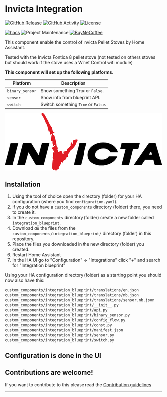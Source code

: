 # Invicta Integration

[![GitHub Release][releases-shield]][releases]
[![GitHub Activity][commits-shield]][commits]
[![License][license-shield]](LICENSE)

[![hacs][hacsbadge]][hacs]
![Project Maintenance][maintenance-shield]
[![BuyMeCoffee][buymecoffeebadge]][buymecoffee]

This component enable the control of Invicta Pellet Stoves by Home Assistant.

Tested with the Invicta Fontica 8 pellet stove (not tested on others stoves but should work if the stove uses a Winet Control wifi module)

**This component will set up the following platforms.**

Platform | Description
-- | --
`binary_sensor` | Show something `True` or `False`.
`sensor` | Show info from blueprint API.
`switch` | Switch something `True` or `False`.

![logo][logoimg]

## Installation

1. Using the tool of choice open the directory (folder) for your HA configuration (where you find `configuration.yaml`).
2. If you do not have a `custom_components` directory (folder) there, you need to create it.
3. In the `custom_components` directory (folder) create a new folder called `integration_blueprint`.
4. Download _all_ the files from the `custom_components/integration_blueprint/` directory (folder) in this repository.
5. Place the files you downloaded in the new directory (folder) you created.
6. Restart Home Assistant
7. In the HA UI go to "Configuration" -> "Integrations" click "+" and search for "Integration blueprint"

Using your HA configuration directory (folder) as a starting point you should now also have this:

```text
custom_components/integration_blueprint/translations/en.json
custom_components/integration_blueprint/translations/nb.json
custom_components/integration_blueprint/translations/sensor.nb.json
custom_components/integration_blueprint/__init__.py
custom_components/integration_blueprint/api.py
custom_components/integration_blueprint/binary_sensor.py
custom_components/integration_blueprint/config_flow.py
custom_components/integration_blueprint/const.py
custom_components/integration_blueprint/manifest.json
custom_components/integration_blueprint/sensor.py
custom_components/integration_blueprint/switch.py
```

## Configuration is done in the UI

<!---->

## Contributions are welcome!

If you want to contribute to this please read the [Contribution guidelines](CONTRIBUTING.md)

***

[integration_invicta]: https://github.com/docteurzoidberg/ha-invicta
[buymecoffee]: https://www.buymeacoffee.com/drzoid
[buymecoffeebadge]: https://img.shields.io/badge/buy%20me%20a%20coffee-donate-yellow.svg?style=for-the-badge
[commits-shield]: https://img.shields.io/github/commit-activity/y/docteurzoidberg/ha-invicta.svg?style=for-the-badge
[commits]: https://github.com/docteurzoidberg/ha-invicta/commits/master
[hacs]: https://github.com/custom-components/hacs
[hacsbadge]: https://img.shields.io/badge/HACS-Custom-orange.svg?style=for-the-badge
[logoimg]: logo_invicta.png
[license-shield]: https://img.shields.io/github/license/docteurzoidberg/ha-invicta.svg?style=for-the-badge
[maintenance-shield]: https://img.shields.io/badge/maintainer-DrZoid-blue.svg?style=for-the-badge
[releases-shield]: https://img.shields.io/github/release/docteurzoidberg/ha-invicta.svg?style=for-the-badge
[releases]: https://github.com/docteurzoidberg/ha-invicta/releases
